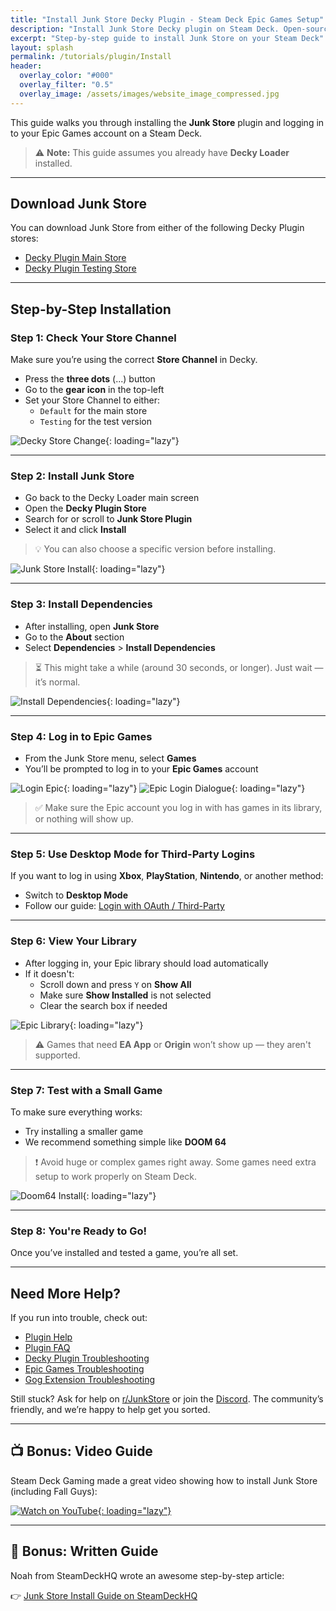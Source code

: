 ```yaml
---
title: "Install Junk Store Decky Plugin - Steam Deck Epic Games Setup"
description: "Install Junk Store Decky plugin on Steam Deck. Open-source plugin for Epic Games in Game Mode via Decky Loader. GOG extension available separately."
excerpt: "Step-by-step guide to install Junk Store on your Steam Deck"
layout: splash
permalink: /tutorials/plugin/Install
header:
  overlay_color: "#000"
  overlay_filter: "0.5"
  overlay_image: /assets/images/website_image_compressed.jpg
---
```

<div class="spacer mt-4"></div>

This guide walks you through installing the **Junk Store** plugin and logging in to your Epic Games account on a Steam Deck.

> ⚠️ **Note:** This guide assumes you already have **Decky Loader** installed.

---

## Download Junk Store

You can download Junk Store from either of the following Decky Plugin stores:

- [Decky Plugin Main Store](https://plugins.deckbrew.xyz)
- [Decky Plugin Testing Store](https://testing.deckbrew.xyz)

---

## Step-by-Step Installation

### Step 1: Check Your Store Channel

Make sure you’re using the correct **Store Channel** in Decky.

- Press the **three dots** (...) button
- Go to the **gear icon** in the top-left
- Set your Store Channel to either:
  - `Default` for the main store
  - `Testing` for the test version

![Decky Store Change](/assets/images/JSInstall/Decky%20Store%20Change.jpeg){: loading="lazy"}

---

### Step 2: Install Junk Store

- Go back to the Decky Loader main screen
- Open the **Decky Plugin Store**
- Search for or scroll to **Junk Store Plugin**
- Select it and click **Install**

> 💡 You can also choose a specific version before installing.

![Junk Store Install](/assets/images/JSInstall/Junk-Store%20Install.jpeg){: loading="lazy"}

---

### Step 3: Install Dependencies

- After installing, open **Junk Store**
- Go to the **About** section
- Select **Dependencies** > **Install Dependencies**

> ⏳ This might take a while (around 30 seconds, or longer). Just wait — it’s normal.

![Install Dependencies](/assets/images/JSInstall/Dependencies.jpeg){: loading="lazy"}

---

### Step 4: Log in to Epic Games

- From the Junk Store menu, select **Games**
- You’ll be prompted to log in to your **Epic Games** account

![Login Epic](/assets/images/JSInstall/Login%20Epic.jpeg){: loading="lazy"}
![Epic Login Dialogue](/assets/images/JSInstall/Epic%20Login%20Dialogue.jpg){: loading="lazy"}

> ✅ Make sure the Epic account you log in with has games in its library, or nothing will show up.

---

### Step 5: Use Desktop Mode for Third-Party Logins

If you want to log in using **Xbox**, **PlayStation**, **Nintendo**, or another method:

- Switch to **Desktop Mode**
- Follow our guide: [Login with OAuth / Third-Party](/tutorials/plugin/OAuth)

---

### Step 6: View Your Library

- After logging in, your Epic library should load automatically
- If it doesn't:
  - Scroll down and press `Y` on **Show All**
  - Make sure **Show Installed** is not selected
  - Clear the search box if needed

![Epic Library](/assets/images/JSInstall/Epic%20Library%20v2.jpeg){: loading="lazy"}

> ⚠️ Games that need **EA App** or **Origin** won’t show up — they aren't supported.

---

### Step 7: Test with a Small Game

To make sure everything works:

- Try installing a smaller game
- We recommend something simple like **DOOM 64**

> ❗ Avoid huge or complex games right away. Some games need extra setup to work properly on Steam Deck.

![Doom64 Install](/assets/images/JSInstall/Doom64%20install.jpeg){: loading="lazy"}

---

### Step 8: You're Ready to Go!

Once you’ve installed and tested a game, you’re all set.

---

## Need More Help?

If you run into trouble, check out:
- [Plugin Help](/deckyhelp)
- [Plugin FAQ](/faq/decky/)
- [Decky Plugin Troubleshooting](/troubleshooting/plugin)
- [Epic Games Troubleshooting](/troubleshooting/epic)
- [Gog Extension Troubleshooting](/troubleshooting/gog)

Still stuck? Ask for help on [r/JunkStore](https://www.reddit.com/r/JunkStore/) or join the [Discord](https://discord.gg/6mRUhR6Teh). The community’s friendly, and we’re happy to help get you sorted.

---

## 📺 Bonus: Video Guide

Steam Deck Gaming made a great video showing how to install Junk Store (including Fall Guys):

[![Watch on YouTube](https://img.youtube.com/vi/tgc7yiKtpW0/0.jpg){: loading="lazy"}](https://www.youtube.com/watch?v=tgc7yiKtpW0)

---

## 📖 Bonus: Written Guide

Noah from SteamDeckHQ wrote an awesome step-by-step article:

👉 [Junk Store Install Guide on SteamDeckHQ](https://steamdeckhq.com/tips-and-guides/how-to-integrate-epic-games-into-steam-deck-library/?utm_source=dlvr.it&utm_medium=twitter)
